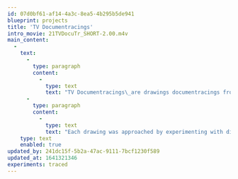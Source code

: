 ```yaml
---
id: 07d0bf61-af14-4a3c-8ea5-4b295b5de941
blueprint: projects
title: 'TV Documentracings'
intro_movie: 21TVDocuTr_SHORT-2.00.m4v
main_content:
  -
    text:
      -
        type: paragraph
        content:
          -
            type: text
            text: "TV Documentracings\_are drawings documentracings from a live television screen and programs. First a sheet of tracing paper was placed on the television screen, followed by literally tracing lines and other visual fragments in their place as they appeared. Since the TV images are inherently kinetic the selection of fragments was only possible for as long as the image was frozen in space; and was considered “complete” as soon as the TV image began to move again or disappeared. One rule was to never add or otherwise distort that traced fragment, for to leave it simply as a fragment that had its beginning and end by that chance operation in time/space. In addition to the linear/visual fragments, other fragments were selected via listening to sounds or use of spoken words. These fragments were also extracted from the TV program by some preestablished system to keep them as “units” (for example, words spoken together).\_"
      -
        type: paragraph
        content:
          -
            type: text
            text: "Each drawing was approached by experimenting with different sets of systems or rules. For example: a) the number of lines selected was determined by the number of commercials that interrupted the TV program; b) the ending of a traced line became the place to put the word selected from listening; c) an overall grid on the screen created frames according to the number of commercials the program had, and each space from top left to right and then down became a place for making the tracings that happened within that space. These rules, established beforehand, were an integral part of the very idea to make a documentracing, thereby playing with the creative principles for surprise, so-called accident, and the unexpected—clearly all the “chance operations” that were the very impulse for doing these experiments in concretism; i.e., the fact that creativity has generally be perceived as an act to “create” something new (no seen or realized before), yet retaining the human tendency to operate deterministically as guided by the subjective desires or projection of thoughts (hence the “expected”). At the very heart of the documentracing process was to gain insight in the unexpected, unpredicted, and become “disoriented” by the result in order to truly see the new for new insights.\_"
    type: text
    enabled: true
updated_by: 241dc15f-5b2a-47ac-9111-7bcf1230f589
updated_at: 1641321346
experiments: traced
---
```

